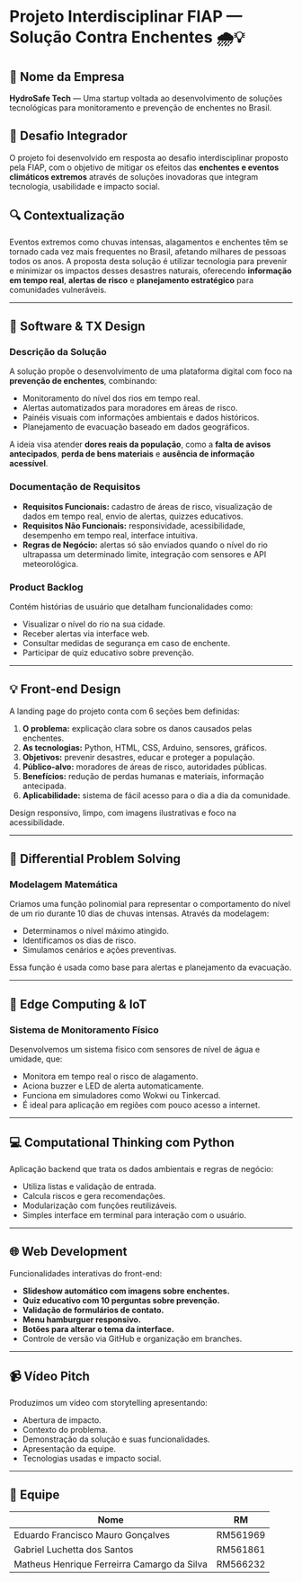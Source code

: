 # Projeto Interdisciplinar FIAP — Solução Contra Enchentes 🌧️💡

## 💼 Nome da Empresa
**HydroSafe Tech** — Uma startup voltada ao desenvolvimento de soluções tecnológicas para monitoramento e prevenção de enchentes no Brasil.

## 🧩 Desafio Integrador
O projeto foi desenvolvido em resposta ao desafio interdisciplinar proposto pela FIAP, com o objetivo de mitigar os efeitos das **enchentes e eventos climáticos extremos** através de soluções inovadoras que integram tecnologia, usabilidade e impacto social.

## 🔍 Contextualização
Eventos extremos como chuvas intensas, alagamentos e enchentes têm se tornado cada vez mais frequentes no Brasil, afetando milhares de pessoas todos os anos. A proposta desta solução é utilizar tecnologia para prevenir e minimizar os impactos desses desastres naturais, oferecendo **informação em tempo real**, **alertas de risco** e **planejamento estratégico** para comunidades vulneráveis.

---

## 🧠 Software & TX Design

### Descrição da Solução
A solução propõe o desenvolvimento de uma plataforma digital com foco na **prevenção de enchentes**, combinando:
- Monitoramento do nível dos rios em tempo real.
- Alertas automatizados para moradores em áreas de risco.
- Painéis visuais com informações ambientais e dados históricos.
- Planejamento de evacuação baseado em dados geográficos.

A ideia visa atender **dores reais da população**, como a **falta de avisos antecipados**, **perda de bens materiais** e **ausência de informação acessível**.

### Documentação de Requisitos
- **Requisitos Funcionais:** cadastro de áreas de risco, visualização de dados em tempo real, envio de alertas, quizzes educativos.
- **Requisitos Não Funcionais:** responsividade, acessibilidade, desempenho em tempo real, interface intuitiva.
- **Regras de Negócio:** alertas só são enviados quando o nível do rio ultrapassa um determinado limite, integração com sensores e API meteorológica.

### Product Backlog
Contém histórias de usuário que detalham funcionalidades como:
- Visualizar o nível do rio na sua cidade.
- Receber alertas via interface web.
- Consultar medidas de segurança em caso de enchente.
- Participar de quiz educativo sobre prevenção.

---

## 💡 Front-end Design

A landing page do projeto conta com 6 seções bem definidas:
1. **O problema:** explicação clara sobre os danos causados pelas enchentes.
2. **As tecnologias:** Python, HTML, CSS, Arduino, sensores, gráficos.
3. **Objetivos:** prevenir desastres, educar e proteger a população.
4. **Público-alvo:** moradores de áreas de risco, autoridades públicas.
5. **Benefícios:** redução de perdas humanas e materiais, informação antecipada.
6. **Aplicabilidade:** sistema de fácil acesso para o dia a dia da comunidade.

Design responsivo, limpo, com imagens ilustrativas e foco na acessibilidade.

---

## 🧮 Differential Problem Solving

### Modelagem Matemática
Criamos uma função polinomial para representar o comportamento do nível de um rio durante 10 dias de chuvas intensas. Através da modelagem:
- Determinamos o nível máximo atingido.
- Identificamos os dias de risco.
- Simulamos cenários e ações preventivas.

Essa função é usada como base para alertas e planejamento da evacuação.

---

## 🔌 Edge Computing & IoT

### Sistema de Monitoramento Físico
Desenvolvemos um sistema físico com sensores de nível de água e umidade, que:
- Monitora em tempo real o risco de alagamento.
- Aciona buzzer e LED de alerta automaticamente.
- Funciona em simuladores como Wokwi ou Tinkercad.
- É ideal para aplicação em regiões com pouco acesso a internet.

---

## 💻 Computational Thinking com Python

Aplicação backend que trata os dados ambientais e regras de negócio:
- Utiliza listas e validação de entrada.
- Calcula riscos e gera recomendações.
- Modularização com funções reutilizáveis.
- Simples interface em terminal para interação com o usuário.

---

## 🌐 Web Development

Funcionalidades interativas do front-end:
- **Slideshow automático com imagens sobre enchentes.**
- **Quiz educativo com 10 perguntas sobre prevenção.**
- **Validação de formulários de contato.**
- **Menu hamburguer responsivo.**
- **Botões para alterar o tema da interface.**
- Controle de versão via GitHub e organização em branches.

---

## 📹 Vídeo Pitch

Produzimos um vídeo com storytelling apresentando:
- Abertura de impacto.
- Contexto do problema.
- Demonstração da solução e suas funcionalidades.
- Apresentação da equipe.
- Tecnologias usadas e impacto social.

---

## 👥 Equipe

| Nome            | RM       |
|-----------------|----------|
| Eduardo Francisco Mauro Gonçalves | RM561969 |
| Gabriel Luchetta dos Santos | RM561861 |
| Matheus Henrique Ferreirra Camargo da Silva | RM566232 |

